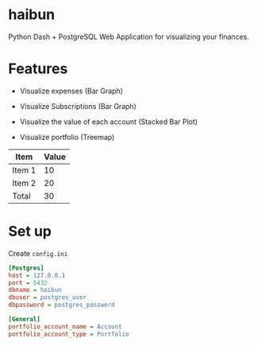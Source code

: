 # haibun

Python Dash + PostgreSQL Web Application for visualizing your finances.

# Features

- Visualize expenses (Bar Graph)

- Visualize Subscriptions (Bar Graph)

- Visualize the value of each account (Stacked Bar Plot)

- Visualize portfolio (Treemap)

| Item | Value |
|---|---|
| Item 1 | 10 |
| Item 2 | 20 |
| Total  | 30 |


# Set up

Create `config.ini`

```ini
[Postgres]
host = 127.0.0.1
port = 5432
dbname = haibun
dbuser = postgres_user
dbpassword = postgres_password

[General]
portfolio_account_name = Account
portfolio_account_type = Portfolio
```
